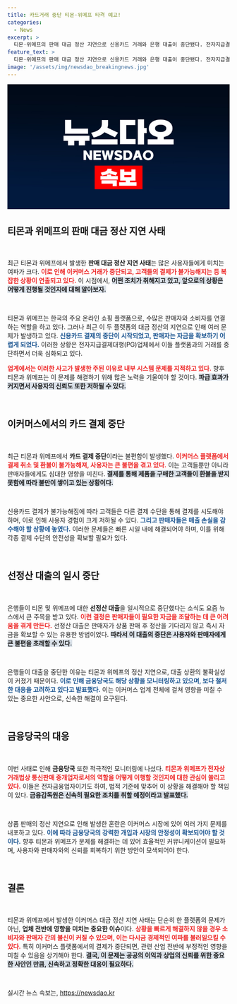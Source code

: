 ```yaml
---
title: 카드거래 중단 티몬·위메프 타격 예고!
categories:
  - News
excerpt: >
  티몬·위메프의 판매 대금 정산 지연으로 신용카드 거래와 은행 대출이 중단됐다. 전자지급결제대행(PG) 업체의 거래 일시 중단으로 결제와 환불도 어려워져, 판매자들의 자금난이 우려되고 있다. 금융당국의 모니터링도 시작된다.
feature_text: >
  티몬·위메프의 판매 대금 정산 지연으로 신용카드 거래와 은행 대출이 중단됐다. 전자지급결제대행(PG) 업체의 거래 일시 중단으로 결제와 환불도 어려워져, 판매자들의 자금난이 우려되고 있다. 금융당국의 모니터링도 시작된다.
image: '/assets/img/newsdao_breakingnews.jpg'
---
```


<p><img src="/assets/img/newsdao_breakingnews.jpg" alt="ranknews 속보" /></p>

<h2 data-ke-size="size26">티몬과 위메프의 판매 대금 정산 지연 사태</h2>

<p data-ke-size="size16">&nbsp;</p>

<p>최근 티몬과 위메프에서 발생한 <b>판매 대금 정산 지연 사태</b>는 많은 사용자들에게 미치는 여파가 크다. <b><span style="color: #ee2323;">이로 인해 이커머스 거래가 중단되고, 고객들의 결제가 불가능해지는 등 복잡한 상황이 연출되고 있다.</span></b> 이 시점에서, <b><span style="background-color: #21538527;">어떤 조치가 취해지고 있고, 앞으로의 상황은 어떻게 진행될 것인지에 대해 알아보자.</span></b></p>

<p data-ke-size="size16">&nbsp;</p>

<p>티몬과 위메프는 한국의 주요 온라인 쇼핑 플랫폼으로, 수많은 판매자와 소비자를 연결하는 역할을 하고 있다. 그러나 최근 이 두 플랫폼의 대금 정산의 지연으로 인해 여러 문제가 발생하고 있다. <b><span style="color: #1a5490;">신용카드 결제의 중단이 시작되었고, 판매자는 자금을 확보하기 어렵게 되었다.</span></b> 이러한 상황은 전자지급결제대행(PG)업체에서 이들 플랫폼과의 거래를 중단하면서 더욱 심화되고 있다. </p>

<p><b><span style="color: #ee2323;">업계에서는 이러한 사고가 발생한 주된 이유로 내부 시스템 문제를 지적하고 있다.</span></b> 향후 티몬과 위메프는 이 문제를 해결하기 위해 많은 노력을 기울여야 할 것이다. <b><span style="background-color: #21538527;">파급 효과가 커지면서 사용자의 신뢰도 또한 저하될 수 있다.</span></b></p>

<p data-ke-size="size16">&nbsp;</p>

<h2 data-ke-size="size26">이커머스에서의 카드 결제 중단</h2>

<p data-ke-size="size16">&nbsp;</p>

<p>최근 티몬과 위메프에서 <b>카드 결제 중단</b>이라는 불편함이 발생했다. <b><span style="color: #ee2323;">이커머스 플랫폼에서 결제 취소 및 환불이 불가능해져, 사용자는 큰 불편을 겪고 있다.</span></b> 이는 고객들뿐만 아니라 판매자들에게도 심대한 영향을 미친다. <b><span style="background-color: #21538527;">결제를 통해 제품을 구매한 고객들이 환불을 받지 못함에 따라 불만이 쌓이고 있는 상황이다.</span></b></p>

<p data-ke-size="size16">&nbsp;</p>

<p>신용카드 결제가 불가능해짐에 따라 고객들은 다른 결제 수단을 통해 결제를 시도해야 하며, 이로 인해 사용자 경험이 크게 저하될 수 있다. <b><span style="color: #1a5490;">그리고 판매자들은 매출 손실을 감수해야 할 상황에 놓였다.</span></b> 이러한 문제들은 빠른 시일 내에 해결되어야 하며, 이를 위해 각종 결제 수단의 안전성을 확보할 필요가 있다. </p>

<p data-ke-size="size16">&nbsp;</p>

<h2 data-ke-size="size26">선정산 대출의 일시 중단</h2>

<p data-ke-size="size16">&nbsp;</p>

<p>은행들이 티몬 및 위메프에 대한 <b>선정산 대출</b>을 일시적으로 중단했다는 소식도 요즘 뉴스에서 큰 주목을 받고 있다. <b><span style="color: #ee2323;">이런 결정은 판매자들이 필요한 자금을 조달하는 데 큰 어려움을 겪게 만든다.</span></b> 선정산 대출은 판매자가 상품 판매 후 정산을 기다리지 않고 즉시 자금을 확보할 수 있는 유용한 방법이었다. <b><span style="background-color: #21538527;">따라서 이 대출의 중단은 사용자와 판매자에게 큰 불편을 초래할 수 있다.</span></b></p>

<p data-ke-size="size16">&nbsp;</p>

<p>은행들이 대출을 중단한 이유는 티몬과 위메프의 정산 지연으로, 대출 상환의 불확실성이 커졌기 때문이다. <b><span style="color: #1a5490;">이로 인해 금융당국도 해당 상황을 모니터링하고 있으며, 보다 철저한 대응을 고려하고 있다고 발표했다.</span></b> 이는 이커머스 업계 전체에 걸쳐 영향을 미칠 수 있는 중요한 사안으로, 신속한 해결이 요구된다.</p>

<p data-ke-size="size16">&nbsp;</p>

<h2 data-ke-size="size26">금융당국의 대응</h2>

<p data-ke-size="size16">&nbsp;</p>

<p>이번 사태로 인해 <b>금융당국</b> 또한 적극적인 모니터링에 나섰다. <b><span style="color: #ee2323;">티몬과 위메프가 전자상거래법상 통신판매 중개업자로서의 역할을 어떻게 이행할 것인지에 대한 관심이 쏠리고 있다.</span></b> 이들은 전자금융업자이기도 하여, 법적 기준에 맞추어 이 상황을 해결해야 할 책임이 있다.  <b><span style="background-color: #21538527;">금융감독원은 신속히 필요한 조치를 취할 예정이라고 발표했다.</span></b></p>

<p data-ke-size="size16">&nbsp;</p>

<p>상품 판매의 정산 지연으로 인해 발생한 혼란은 이커머스 시장에 있어 여러 가지 문제를 내포하고 있다. <b><span style="color: #1a5490;">이에 따라 금융당국의 강력한 개입과 시장의 안정성이 확보되어야 할 것이다.</span></b> 향후 티몬과 위메프가 문제를 해결하는 데 있어 효율적인 커뮤니케이션이 필요하며, 사용자와 판매자와의 신뢰를 회복하기 위한 방안이 모색되어야 한다.</p>

<p data-ke-size="size16">&nbsp;</p>

<h2 data-ke-size="size26">결론</h2>

<p data-ke-size="size16">&nbsp;</p>

<p>티몬과 위메프에서 발생한 이커머스 대금 정산 지연 사태는 단순히 한 플랫폼의 문제가 아닌, <b>업체 전반에 영향을 미치는 중요한 이슈</b>이다. <b><span style="color: #ee2323;">상황을 빠르게 해결하지 않을 경우 소비자와 판매자 간의 불신이 커질 수 있으며, 이는 다시금 경제적인 여파를 불러일으킬 수 있다.</span></b> 특히 이커머스 플랫폼에서의 결제가 중단되면, 관련 산업 전반에 부정적인 영향을 미칠 수 있음을 상기해야 한다. <b><span style="background-color: #21538527;">결국, 이 문제는 공공의 이익과 상업의 신뢰를 위한 중요한 사안인 만큼, 신속하고 정확한 대응이 필요하다.</span></b></p>

<p data-ke-size="size16">&nbsp;</p>
실시간 뉴스 속보는, <a href="https://newsdao.kr" rel="dofollow">https://newsdao.kr</a>



